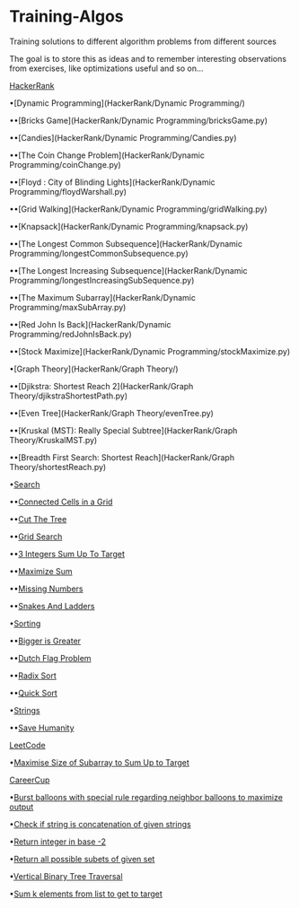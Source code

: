 # Training-Algos
Training solutions to different algorithm problems from different sources

The goal is to store this as ideas and to remember interesting observations from exercises, like optimizations useful and so on...

[HackerRank](HackerRank/)


•[Dynamic Programming](HackerRank/Dynamic Programming/)


••[Bricks Game](HackerRank/Dynamic Programming/bricksGame.py)

••[Candies](HackerRank/Dynamic Programming/Candies.py)

••[The Coin Change Problem](HackerRank/Dynamic Programming/coinChange.py)

••[Floyd : City of Blinding Lights](HackerRank/Dynamic Programming/floydWarshall.py)

••[Grid Walking](HackerRank/Dynamic Programming/gridWalking.py)

••[Knapsack](HackerRank/Dynamic Programming/knapsack.py)

••[The Longest Common Subsequence](HackerRank/Dynamic Programming/longestCommonSubsequence.py)

••[The Longest Increasing Subsequence](HackerRank/Dynamic Programming/longestIncreasingSubSequence.py)

••[The Maximum Subarray](HackerRank/Dynamic Programming/maxSubArray.py)

••[Red John Is Back](HackerRank/Dynamic Programming/redJohnIsBack.py)

••[Stock Maximize](HackerRank/Dynamic Programming/stockMaximize.py)


•[Graph Theory](HackerRank/Graph Theory/)


••[Djikstra: Shortest Reach 2](HackerRank/Graph Theory/djikstraShortestPath.py)

••[Even Tree](HackerRank/Graph Theory/evenTree.py)

••[Kruskal (MST): Really Special Subtree](HackerRank/Graph Theory/KruskalMST.py)

••[Breadth First Search: Shortest Reach](HackerRank/Graph Theory/shortestReach.py)


•[Search](HackerRank/Search/)


••[Connected Cells in a Grid](HackerRank/Search/connectedCellsInGrid.py)

••[Cut The Tree](HackerRank/Search/cutTheTree.py)

••[Grid Search](HackerRank/Search/gridSearch.py)

••[3 Integers Sum Up To Target](HackerRank/Search/integersSumToTarget.py)

••[Maximize Sum](HackerRank/Search/maxModSum.py)

••[Missing Numbers](HackerRank/Search/missingNumbers.py)

••[Snakes And Ladders](snakesAndLadders.py)


•[Sorting](HackerRank/Sorting/)


••[Bigger is Greater](HackerRank/Sorting/biggerIsGreater.py)

••[Dutch Flag Problem](HackerRank/Sorting/dutchFlagProblem.py)

••[Radix Sort](HackerRank/Sorting/lsRadixSort.py)

••[Quick Sort](HackerRank/Sorting/quicksort.py)


•[Strings](HackerRank/Strings/)


••[Save Humanity](HackerRank/Strings/saveHumanity.py)



[LeetCode](LeetCode/)


•[Maximise Size of Subarray to Sum Up to Target](LeetCode/maxSizeSumToTarget.py)



[CareerCup](CareerCup/)


•[Burst balloons with special rule regarding neighbor balloons to maximize output](CareerCup/burstBalloons.py)

•[Check if string is concatenation of given strings](CareerCup/concatenationInSet.py)

•[Return integer in base -2](CareerCup/negabinary.py)

•[Return all possible subets of given set](CareerCup/powerSet.py)

•[Vertical Binary Tree Traversal](CareerCup/sideViewTree.py)

•[Sum k elements from list to get to target](CareerCup/sumOfElementsToTarget.py)
